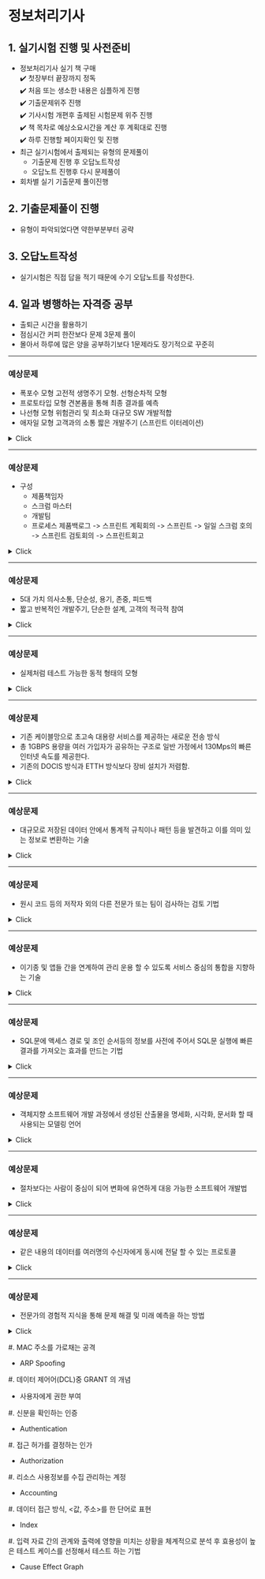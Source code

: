
# 정보처리기사

## 1. 실기시험 진행 및 사전준비
- 정보처리기사 실기 책 구매 <br>
✔️ 첫장부터 끝장까지 정독 <br>
✔️ 처음 또는 생소한 내용은 심플하게 진행 <br>
✔️ 기출문제위주 진행 <br>
✔️ 기사시험 개편후 출제된 시험문제 위주 진행 <br>
✔️ 책 목차로 예상소요시간을 계산 후 계획대로 진행<br>
✔️ 하루 진행할 페이지확인 및 진행
- 최근 실기시험에서 출제되는 유형의 문제풀이
   - 기출문제 진행 후 오답노트작성
   - 오답노트 진행후 다시 문제풀이
- 회차별 실기 기출문제 풀이진행

## 2. 기출문제풀이 진행
   * 유형이 파악되었다면 약한부분부터 공략

## 3. 오답노트작성
   + 실기시험은 직접 답을 적기 때문에 수기 오답노트를 작성한다.

## 4. 일과 병행하는 자격증 공부
   + 출퇴근 시간을 활용하기
   + 점심시간 커피 한잔보다 문제 3문제 풀이
   + 몰아서 하루에 많은 양을 공부하기보다 1문제라도 장기적으로 꾸준히


*****
### 예상문제
   - 폭포수 모형 고전적 생명주기 모형. 선형순차적 모형
   - 프로토타입 모형 견본품을 통해 최종 결과를 예측
   - 나선형 모형 위험관리 및 최소화 대규모 SW 개발적합
   - 애자일 모형 고객과의 소통 짧은 개발주기 (스프린트 이터레이션)

<details>
  <summary>Click</summary>

  ###### 정답
  > `소프트웨어 생명주기`
</details>

*****
### 예상문제
- 구성  
   - 제품책임자
   - 스크럼 마스터
   - 개발팀    
   * 프로세스  제품백로그 -> 스프린트 계획회의 -> 스프린트 -> 일일 스크럼 호의 -> 스프린트 검토회의 -> 스프린트회고

<details>
 <summary>Click</summary>
 
 ###### 정답
 > `스크림  기법`
</details>
 
*****
### 예상문제
   * 5대 가치 의사소통, 단순성, 용기, 존중, 피드백
   * 짧고 반복적인 개발주기, 단순한 설계, 고객의 적극적 참여

<details>
 <summary>Click</summary>
 
 ###### 정답
 > `XP 기법`
</details>
 
*****
### 예상문제
- 실제처럼 테스트 가능한 동적 형태의 모형

<details>
 <summary>Click</summary>
 
 ###### 정답
 > `프로토  타입`
</details>


*****
### 예상문제
- 기존 케이블망으로 초고속 대용량 서비스를 제공하는 새로운 전송 방식
- 총 1GBPS 용량을 여러 가입자가 공유하는 구조로 일반 가정에서 130Mps의 빠른 인터넷 속도를 제공한다. 
- 기존의 DOCIS 방식과  ETTH 방식보다 장비 설치가 저렴함.  

<details>
 <summary>Click</summary>
 
 ###### 정답
 > `CTTH(Coax To The Home)`
</details>


*****
### 예상문제
- 대규모로 저장된 데이터 안에서 통계적 규칙이나 패턴 등을 발견하고 이를 의미 있는 정보로 변환하는 기술 

<details>
 <summary>Click</summary>
 
 ###### 정답
 > `데이터 마이닝`
</details>


*****
### 예상문제
- 원시 코드 등의 저작자 외의 다른 전문가 또는 팀이 검사하는 검토 기법

<details>
 <summary>Click</summary>
 
 ###### 정답
 > `인스펙션`
</details>


*****
### 예상문제
- 이기종 및 앱들 간을 연계하여 관리 운용 할 수 있도록 서비스 중심의 통합을 지향하는 기술

<details>
 <summary>Click</summary>
 
 ###### 정답
 > `ESB`
</details>


*****
### 예상문제
- SQL문에 액세스 경로 및 조인 순서등의 정보를 사전에 주어서 SQL문 실행에 빠른 결과를 가져오는 효과를 만드는 기법

<details>
 <summary>Click</summary>
 
 ###### 정답
 > `SQL 힌트`
</details>


*****
### 예상문제
- 객체지향 소프트웨어 개발 과정에서 생성된 산출물을 명세화, 시각화, 문서화 할 때 사용되는 모델링 언어

<details>
 <summary>Click</summary>
 
 ###### 정답
 > `UML`
</details>


*****
### 예상문제
- 절차보다는 사람이 중심이 되어 변화에 유연하게 대응 가능한 소프트웨어 개발법

<details>
 <summary>Click</summary>
 
 ###### 정답
 > `애자일 방법론`
</details>


*****
### 예상문제
- 같은 내용의 데이터를 여러명의 수신자에게 동시에 전달 할 수 있는 프로토콜

<details>
 <summary>Click</summary>
 
 ###### 정답
 > `멀티캐스트 프로토콜`
</details>



*****
### 예상문제
- 전문가의 경험적 지식을 통해 문제 해결 및 미래 예측을 하는 방법

<details>
 <summary>Click</summary>
 
 ###### 정답
 > ` 델파이 기법`
</details>





#. MAC 주소를 가로채는 공격
- ARP Spoofing

#. 데이터 제어어(DCL)중 GRANT 의 개념
- 사용자에게 권한 부여

#. 신분을 확인하는 인증
- Authentication

#. 접근 허가를 결정하는 인가
- Authorization

#. 리소스 사용정보를 수집 관리하는 계정
- Accounting

#. 데이터 접근 방식, <값, 주소>를 한 단어로 표현
- Index

#. 입력 자료 간의 관계와 출력에 영향을 미치는 상황을 체계적으로 분석 후 효용성이 높은 테스트 케이스를 선정해서 테스트 하는 기법
- Cause Effect Graph


